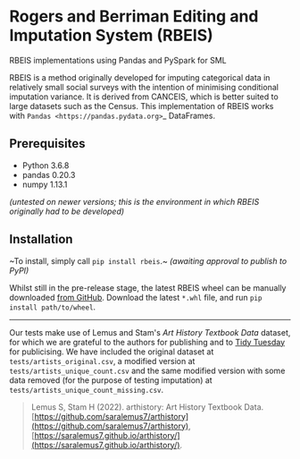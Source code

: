 # Rogers and Berriman Editing and Imputation System (RBEIS)

RBEIS implementations using Pandas and PySpark for SML

RBEIS is a method originally developed for imputing categorical data in relatively small social surveys with the intention of minimising conditional imputation variance. It is derived from CANCEIS, which is better suited to large datasets such as the Census.  This implementation of RBEIS works with `Pandas <https://pandas.pydata.org>`_ DataFrames.

## Prerequisites

- Python 3.6.8
- pandas 0.20.3
- numpy 1.13.1

_(untested on newer versions; this is the environment in which RBEIS originally had to be developed)_

## Installation

~To install, simply call ``pip install rbeis``.~ _(awaiting approval to publish to PyPI)_

Whilst still in the pre-release stage, the latest RBEIS wheel can be manually downloaded [from GitHub](https://github.com/y33les/rbeis/releases/latest). Download the latest `*.whl` file, and run `pip install path/to/wheel`.

---

Our tests make use of Lemus and Stam's _Art History Textbook Data_ dataset, for which we are grateful to the authors for publishing and to [Tidy Tuesday](https://github.com/rfordatascience/tidytuesday/tree/master/data/2023/2023-01-17) for publicising.  We have included the original dataset at `tests/artists_original.csv`, a modified version at `tests/artists_unique_count.csv` and the same modified version with some data removed (for the purpose of testing imputation) at `tests/artists_unique_count_missing.csv`.

> Lemus S, Stam H (2022). arthistory: Art History Textbook Data. [https://github.com/saralemus7/arthistory](https://github.com/saralemus7/arthistory), [https://saralemus7.github.io/arthistory/](https://saralemus7.github.io/arthistory/).
